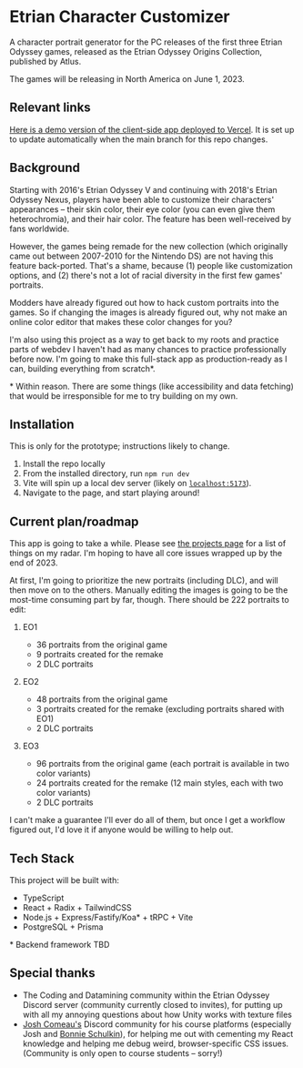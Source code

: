 # Etrian Character Customizer

A character portrait generator for the PC releases of the first three Etrian Odyssey games, released as the Etrian Odyssey Origins Collection, published by Atlus.

The games will be releasing in North America on June 1, 2023.

## Relevant links

[Here is a demo version of the client-side app deployed to Vercel](https://etrian-character-customizer.vercel.app/). It is set up to update automatically when the main branch for this repo changes.

## Background

Starting with 2016's Etrian Odyssey V and continuing with 2018's Etrian Odyssey Nexus, players have been able to customize their characters' appearances – their skin color, their eye color (you can even give them heterochromia), and their hair color. The feature has been well-received by fans worldwide.

However, the games being remade for the new collection (which originally came out between 2007-2010 for the Nintendo DS) are not having this feature back-ported. That's a shame, because (1) people like customization options, and (2) there's not a lot of racial diversity in the first few games' portraits.

Modders have already figured out how to hack custom portraits into the games. So if changing the images is already figured out, why not make an online color editor that makes these color changes for you?

I'm also using this project as a way to get back to my roots and practice parts of webdev I haven't had as many chances to practice professionally before now. I'm going to make this full-stack app as production-ready as I can, building everything from scratch\*.

\* Within reason. There are some things (like accessibility and data fetching) that would be irresponsible for me to try building on my own.

## Installation

This is only for the prototype; instructions likely to change.

1. Install the repo locally
2. From the installed directory, run `npm run dev`
3. Vite will spin up a local dev server (likely on [`localhost:5173`](http://localhost:5173/)).
4. Navigate to the page, and start playing around!

## Current plan/roadmap

This app is going to take a while. Please see [the projects page](https://github.com/users/Parkreiner/projects/1/views/3) for a list of things on my radar. I'm hoping to have all core issues wrapped up by the end of 2023.

At first, I'm going to prioritize the new portraits (including DLC), and will then move on to the others. Manually editing the images is going to be the most-time consuming part by far, though. There should be 222 portraits to edit:

1. EO1

   - 36 portraits from the original game
   - 9 portraits created for the remake
   - 2 DLC portraits

2. EO2

   - 48 portraits from the original game
   - 3 portraits created for the remake (excluding portraits shared with EO1)
   - 2 DLC portraits

3. EO3

   - 96 portraits from the original game (each portrait is available in two color variants)
   - 24 portraits created for the remake (12 main styles, each with two color variants)
   - 2 DLC portraits

I can't make a guarantee I'll ever do all of them, but once I get a workflow figured out, I'd love it if anyone would be willing to help out.

## Tech Stack

This project will be built with:

- TypeScript
- React + Radix + TailwindCSS
- Node.js + Express/Fastify/Koa\* + tRPC + Vite
- PostgreSQL + Prisma

\* Backend framework TBD

## Special thanks

- The Coding and Datamining community within the Etrian Odyssey Discord server (community currently closed to invites), for putting up with all my annoying questions about how Unity works with texture files
- [Josh Comeau's](https://www.joshwcomeau.com/) Discord community for his course platforms (especially Josh and [Bonnie Schulkin](https://bonnie.dev/)), for helping me out with cementing my React knowledge and helping me debug weird, browser-specific CSS issues. (Community is only open to course students – sorry!)
